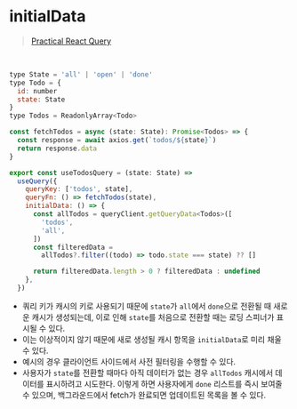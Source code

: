 # initialData
> [Practical React Query](https://tkdodo.eu/blog/practical-react-query#a-new-cache-entry)

<br/>

```javascript
type State = 'all' | 'open' | 'done'
type Todo = {
  id: number
  state: State
}
type Todos = ReadonlyArray<Todo>

const fetchTodos = async (state: State): Promise<Todos> => {
  const response = await axios.get(`todos/${state}`)
  return response.data
}

export const useTodosQuery = (state: State) =>
  useQuery({
    queryKey: ['todos', state],
    queryFn: () => fetchTodos(state),
    initialData: () => {
      const allTodos = queryClient.getQueryData<Todos>([
        'todos',
        'all',
      ])
      const filteredData =
        allTodos?.filter((todo) => todo.state === state) ?? []

      return filteredData.length > 0 ? filteredData : undefined
    },
  })
```
- 쿼리 키가 캐시의 키로 사용되기 때문에 `state`가 `all`에서 `done`으로 전환될 때 새로운 캐시가 생성되는데, 이로 인해 `state`를 처음으로 전환할 때는 로딩 스피너가 표시될 수 있다.
- 이는 이상적이지 않기 때문에 새로 생성될 캐시 항목을 `initialData`로 미리 채울 수 있다.
- 예시의 경우 클라이언트 사이드에서 사전 필터링을 수행할 수 있다.
- 사용자가 `state`를 전환할 때마다 아직 데이터가 없는 경우 `allTodos` 캐시에서 데이터를 표시하려고 시도한다. 이렇게 하면 사용자에게 `done` 리스트를 즉시 보여줄 수 있으며, 백그라운드에서 fetch가 완료되면 업데이트된 목록을 볼 수 있다.
